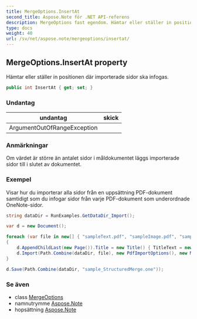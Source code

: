 ```yaml
---
title: MergeOptions.InsertAt
second_title: Aspose.Note för .NET API-referens
description: MergeOptions fast egendom. Hämtar eller ställer in positionen där importerade sidor ska infogas.
type: docs
weight: 40
url: /sv/net/aspose.note/mergeoptions/insertat/
---
```

## MergeOptions.InsertAt property

Hämtar eller ställer in positionen där importerade sidor ska infogas.

```csharp
public int InsertAt { get; set; }
```

### Undantag

| undantag | skick |
| --- | --- |
| ArgumentOutOfRangeException |  |

### Anmärkningar

Om värdet är större än antalet sidor i måldokumentet läggs importerade sidor till i slutet av dokumentet.

### Exempel

Visar hur du importerar alla sidor från en uppsättning PDF-dokument samtidigt som du infogar sidor från varje PDF-dokument som underordnade OneNote-sidor.

```csharp
string dataDir = RunExamples.GetDataDir_Import();

var d = new Document();

foreach (var file in new[] { "sampleText.pdf", "sampleImage.pdf", "sampleTable.pdf" })
{
    d.AppendChildLast(new Page()).Title = new Title() { TitleText = new RichText() { ParagraphStyle = ParagraphStyle.Default }.Append(file) };
    d.Import(Path.Combine(dataDir, file), new PdfImportOptions(), new MergeOptions() { InsertAt = int.MaxValue, InsertAsChild = true });
}

d.Save(Path.Combine(dataDir, "sample_StructuredMerge.one"));
```

### Se även

* class [MergeOptions](../)
* namnutrymme [Aspose.Note](../../mergeoptions/)
* hopsättning [Aspose.Note](../../../)


